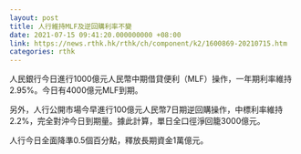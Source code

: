 ```yaml
---
layout: post
title: 人行維持MLF及逆回購利率不變
date: 2021-07-15 09:41:20.000000000 +08:00
link: https://news.rthk.hk/rthk/ch/component/k2/1600869-20210715.htm
categories: rthk
---
```


人民銀行今日進行1000億元人民幣中期借貸便利（MLF）操作，一年期利率維持2.95%。今日有4000億元MLF到期。

另外，人行公開市場今早進行100億元人民幣7日期逆回購操作，中標利率維持2.2%，完全對沖今日到期量。據此計算，單日全口徑淨回籠3000億元。

人行今日全面降準0.5個百分點，釋放長期資金1萬億元。
